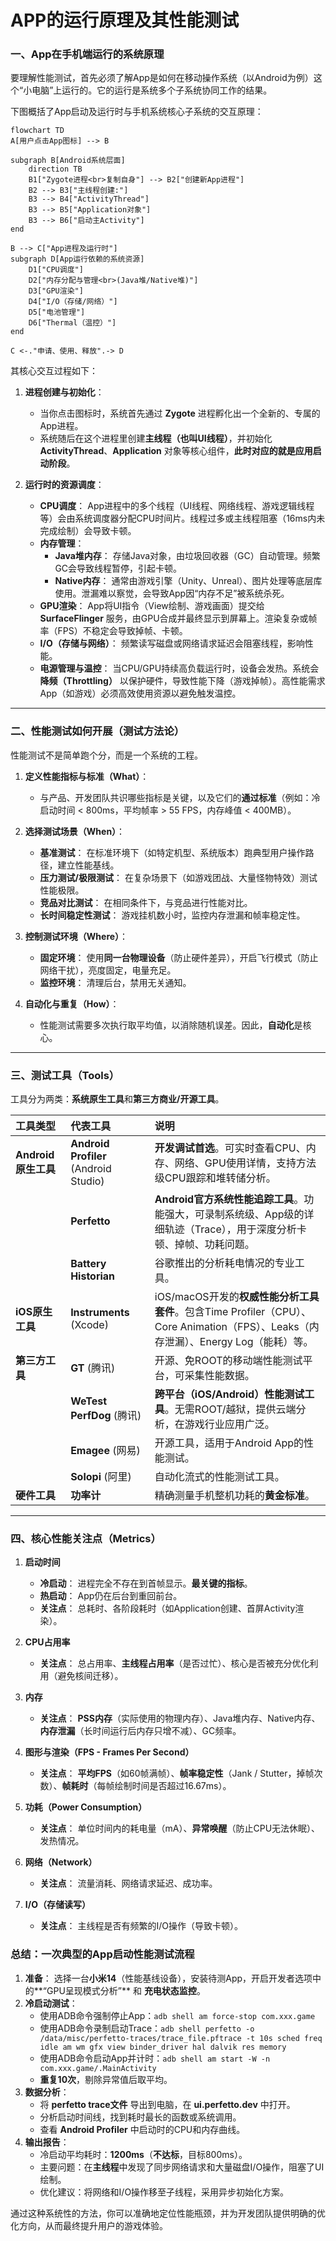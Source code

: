 

# APP的运行原理及其性能测试

### 一、App在手机端运行的系统原理

要理解性能测试，首先必须了解App是如何在移动操作系统（以Android为例）这个“小电脑”上运行的。它的运行是系统多个子系统协同工作的结果。

下图概括了App启动及运行时与手机系统核心子系统的交互原理：

```mermaid
flowchart TD
A[用户点击App图标] --> B

subgraph B[Android系统层面]
    direction TB
    B1["Zygote进程<br>复制自身"] --> B2["创建新App进程"]
    B2 --> B3["主线程创建:"]
    B3 --> B4["ActivityThread"]
    B3 --> B5["Application对象"]
    B3 --> B6["启动主Activity"]
end

B --> C["App进程及运行时"]
subgraph D[App运行依赖的系统资源]
    D1["CPU调度"]
    D2["内存分配与管理<br>(Java堆/Native堆)"]
    D3["GPU渲染"]
    D4["I/O（存储/网络）"]
    D5["电池管理"]
    D6["Thermal（温控）"]
end

C <-."申请、使用、释放".-> D
```

其核心交互过程如下：

1.  **进程创建与初始化**：
    *   当你点击图标时，系统首先通过 **Zygote** 进程孵化出一个全新的、专属的App进程。
    *   系统随后在这个进程里创建**主线程（也叫UI线程）**，并初始化 **ActivityThread**、**Application** 对象等核心组件，**此时对应的就是应用启动阶段**。

2.  **运行时的资源调度**：
    *   **CPU调度**： App进程中的多个线程（UI线程、网络线程、游戏逻辑线程等）会由系统调度器分配CPU时间片。线程过多或主线程阻塞（16ms内未完成绘制）会导致卡顿。
    *   **内存管理**：
        *   **Java堆内存**： 存储Java对象，由垃圾回收器（GC）自动管理。频繁GC会导致线程暂停，引起卡顿。
        *   **Native内存**： 通常由游戏引擎（Unity、Unreal）、图片处理等底层库使用。泄漏难以察觉，会导致App因“内存不足”被系统杀死。
    *   **GPU渲染**： App将UI指令（View绘制、游戏画面）提交给 **SurfaceFlinger** 服务，由GPU合成并最终显示到屏幕上。渲染复杂或帧率（FPS）不稳定会导致掉帧、卡顿。
    *   **I/O（存储与网络）**： 频繁读写磁盘或网络请求延迟会阻塞线程，影响性能。
    *   **电源管理与温控**： 当CPU/GPU持续高负载运行时，设备会发热。系统会**降频（Throttling）** 以保护硬件，导致性能下降（游戏掉帧）。高性能需求App（如游戏）必须高效使用资源以避免触发温控。

---

### 二、性能测试如何开展（测试方法论）

性能测试不是简单跑个分，而是一个系统的工程。

1.  **定义性能指标与标准（What）**：
    *   与产品、开发团队共识哪些指标是关键，以及它们的**通过标准**（例如：冷启动时间 < 800ms，平均帧率 > 55 FPS，内存峰值 < 400MB）。

2.  **选择测试场景（When）**：
    *   **基准测试**： 在标准环境下（如特定机型、系统版本）跑典型用户操作路径，建立性能基线。
    *   **压力测试/极限测试**： 在复杂场景下（如游戏团战、大量怪物特效）测试性能极限。
    *   **竞品对比测试**： 在相同条件下，与竞品进行性能对比。
    *   **长时间稳定性测试**： 游戏挂机数小时，监控内存泄漏和帧率稳定性。

3.  **控制测试环境（Where）**：
    *   **固定环境**： 使用**同一台物理设备**（防止硬件差异），开启飞行模式（防止网络干扰），亮度固定，电量充足。
    *   **监控环境**： 清理后台，禁用无关通知。

4.  **自动化与重复（How）**：
    *   性能测试需要多次执行取平均值，以消除随机误差。因此，**自动化**是核心。

---

### 三、测试工具（Tools）

工具分为两类：**系统原生工具**和**第三方商业/开源工具**。

| 工具类型            | 代表工具                              | 说明                                                         |
| :------------------ | :------------------------------------ | :----------------------------------------------------------- |
| **Android原生工具** | **Android Profiler** (Android Studio) | **开发调试首选**。可实时查看CPU、内存、网络、GPU使用详情，支持方法级CPU跟踪和堆转储分析。 |
|                     | **Perfetto**                          | **Android官方系统性能追踪工具**。功能强大，可录制系统级、App级的详细轨迹（Trace），用于深度分析卡顿、掉帧、功耗问题。 |
|                     | **Battery Historian**                 | 谷歌推出的分析耗电情况的专业工具。                           |
| **iOS原生工具**     | **Instruments** (Xcode)               | iOS/macOS开发的**权威性能分析工具套件**。包含Time Profiler（CPU）、Core Animation（FPS）、Leaks（内存泄漏）、Energy Log（能耗）等。 |
| **第三方工具**      | **GT** (腾讯)                         | 开源、免ROOT的移动端性能测试平台，可采集性能数据。           |
|                     | **WeTest PerfDog** (腾讯)             | **跨平台（iOS/Android）性能测试工具**。无需ROOT/越狱，提供云端分析，在游戏行业应用广泛。 |
|                     | **Emagee** (网易)                     | 开源工具，适用于Android App的性能测试。                      |
|                     | **Solopi** (阿里)                     | 自动化流式的性能测试工具。                                   |
| **硬件工具**        | **功率计**                            | 精确测量手机整机功耗的**黄金标准**。                         |

---

### 四、核心性能关注点（Metrics）

1.  **启动时间**
    *   **冷启动**： 进程完全不存在到首帧显示。**最关键的指标**。
    *   **热启动**： App仍在后台到重回前台。
    *   **关注点**： 总耗时、各阶段耗时（如Application创建、首屏Activity渲染）。

2.  **CPU占用率**
    *   **关注点**： 总占用率、**主线程占用率**（是否过忙）、核心是否被充分优化利用（避免核间迁移）。

3.  **内存**
    *   **关注点**： **PSS内存**（实际使用的物理内存）、Java堆内存、Native内存、**内存泄漏**（长时间运行后内存只增不减）、GC频率。

4.  **图形与渲染（FPS - Frames Per Second）**
    *   **关注点**： **平均FPS**（如60帧满帧）、**帧率稳定性**（Jank / Stutter，掉帧次数）、**帧耗时**（每帧绘制时间是否超过16.67ms）。

5.  **功耗（Power Consumption）**
    *   **关注点**： 单位时间内的耗电量（mA）、**异常唤醒**（防止CPU无法休眠）、发热情况。

6.  **网络（Network）**
    *   **关注点**： 流量消耗、网络请求延迟、成功率。

7.  **I/O（存储读写）**
    *   **关注点**： 主线程是否有频繁的I/O操作（导致卡顿）。

### 总结：一次典型的App启动性能测试流程

1.  **准备**： 选择一台**小米14**（性能基线设备），安装待测App，开启开发者选项中的**“GPU呈现模式分析”** 和 **充电状态监控**。
2.  **冷启动测试**：
    *   使用ADB命令强制停止App：`adb shell am force-stop com.xxx.game`
    *   使用ADB命令录制启动Trace：`adb shell perfetto -o /data/misc/perfetto-traces/trace_file.pftrace -t 10s sched freq idle am wm gfx view binder_driver hal dalvik res memory`
    *   使用ADB命令启动App并计时：`adb shell am start -W -n com.xxx.game/.MainActivity`
    *   **重复10次**，剔除异常值后取平均。
3.  **数据分析**：
    *   将 **perfetto trace文件** 导出到电脑，在 **ui.perfetto.dev** 中打开。
    *   分析启动时间线，找到耗时最长的函数或系统调用。
    *   查看 **Android Profiler** 中启动时的CPU和内存曲线。
4.  **输出报告**：
    *   冷启动平均耗时：**1200ms**（**不达标**，目标800ms）。
    *   主要问题：在**主线程**中发现了同步网络请求和大量磁盘I/O操作，阻塞了UI绘制。
    *   优化建议：将网络和I/O操作移至子线程，采用异步初始化方案。

通过这种系统性的方法，你可以准确地定位性能瓶颈，并为开发团队提供明确的优化方向，从而最终提升用户的游戏体验。